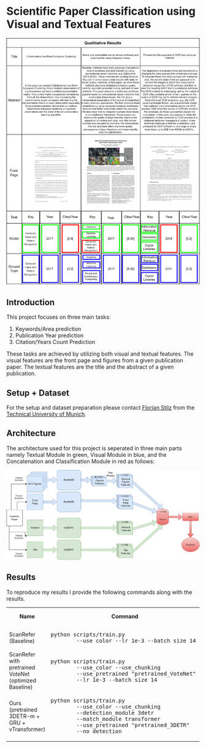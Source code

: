 # Scientific Paper Classification using Visual and Textual Features

<p align="center"><img src="paper & figures/Qualitative_results.jpg" width="800px"/></p>

## Introduction
This project focuses on three main tasks:
1) Keywords/Area prediction 
2) Publication Year prediction
3) Citation/Years Count Prediction

These tasks are achieved by utilizing both visual and textual features. The visual features are the front page and figures from a given publication paper. The textual features are the title and the abstract of a given publication.


## Setup + Dataset
For the setup and dataset preparation please contact [Florian Stilz](https://github.com/flo-stilz/)
from the [Technical University of Munich](https://www.tum.de/en/).

## Architecture
The architecture used for this project is seperated in three main parts namely Textual Module in green, Visual Module in blue, and the Concatenation and Classification Module in red as follows:
<p align="center"><img src="paper & figures/network_architecture.jpg" width="1000px"/></p>


## Results
To reproduce my results I provide the following commands along with the results.

<table>
    <col>
    <col>
    <colgroup span="2"></colgroup>
    <col>
    <tr>
        <th rowspan=2>Name</th>
        <th rowspan=2>Command</th>
        <th colspan=2 scope="colgroup">Overall</th>
        <th rowspan=2>Comments</th>
    </tr>
    <tr>
        <td>Acc<!-- -->@<!-- -->0.25IoU</td>
        <td>Acc<!-- -->@<!-- -->0.5IoU</td>
    </tr>
    <tr>
        <td>ScanRefer (Baseline)</td>
        <td><pre lang="shell">python scripts/train.py 
        --use_color --lr 1e-3 --batch_size 14</pre></td>
        <td>37.05</td>
        <td>23.93</td>
        <td>xyz + color + height</td>
    </tr>
    <tr>
        <td>ScanRefer with pretrained VoteNet (optimized Baseline)</td>
        <td><pre lang="shell">python scripts/train.py 
        --use_color --use_chunking 
        --use_pretrained "pretrained_VoteNet" 
        --lr 1e-3 --batch_size 14</pre></td>
        <td>37.11</td>
        <td>25.21</td>
        <td>xyz + color + height</td>
    </tr>
    <tr>
        <td>Ours (pretrained 3DETR-m + GRU + vTransformer) </td>
        <td><pre lang="shell">python scripts/train.py 
        --use_color --use_chunking 
        --detection_module 3detr 
        --match_module transformer
        --use_pretrained "pretrained_3DETR"
        --no_detection </pre></td>
        <td>37.08</td>
        <td>26.56</td>
        <td>xyz + color + height</td>
    </tr>

</table>

